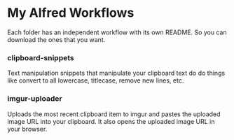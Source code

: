 # My Alfred Workflows

Each folder has an independent workflow with its own README. 
So you can download the ones that you want.

### clipboard-snippets
Text manipulation snippets that manipulate your clipboard text do do things like convert to all lowercase, titlecase, remove new lines, etc.

### imgur-uploader 
Uploads the most recent clipboard item to imgur and pastes the uploaded image URL into your clipboard. It also opens the uploaded image URL in your browser.

